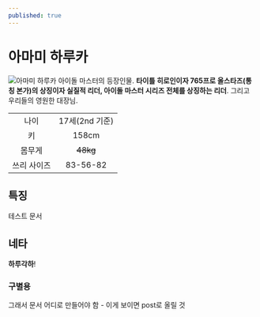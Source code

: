 ```yaml
---
published: true
---
```


# 아마미 하루카

![아마미 하루카](https://raw.githubusercontent.com/imascentrekor/IdolmasterWiki/master/image/01%20Haruka.png "하루각하")
아이돌 마스터의 등장인물. **타이틀 히로인이자 765프로 올스타즈(통칭 본가)의 상징이자 실질적 리더, 아이돌 마스터 시리즈 전체를 상징하는 리더**. 그리고 우리들의 영원한 대장님.

|||
|:---:|:---:|
|나이|17세(2nd 기준)|
|키|158cm|
|몸무게|~~48kg~~|
|쓰리 사이즈|83-56-82|

## 특징
테스트 문서

## 네타
**하루각하**!

### 구별용
그래서 문서 어디로 만들어야 함 - 이게 보이면 post로 올릴 것
